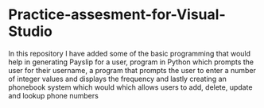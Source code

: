 # Practice-assesment-for-Visual-Studio
In this repository I have added some of the basic programming that would help in generating Payslip for a user,   program in Python which prompts the user for their username, a program that  prompts the user to enter a number of integer values and displays the frequency and lastly creating an phonebook system which would which allows users to add, delete, update and lookup phone numbers
